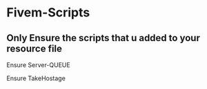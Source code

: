 # Fivem-Scripts

## Only Ensure the scripts that u added to your resource file  ##

Ensure Server-QUEUE

Ensure TakeHostage
